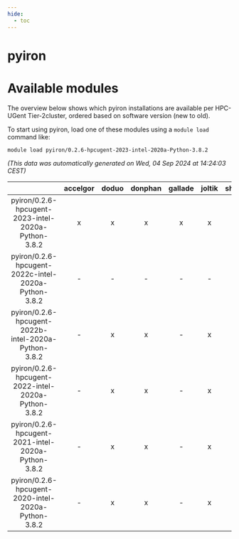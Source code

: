 ```yaml
---
hide:
  - toc
---
```


pyiron
======

# Available modules


The overview below shows which pyiron installations are available per HPC-UGent Tier-2cluster, ordered based on software version (new to old).

To start using pyiron, load one of these modules using a `module load` command like:

```shell
module load pyiron/0.2.6-hpcugent-2023-intel-2020a-Python-3.8.2
```

*(This data was automatically generated on Wed, 04 Sep 2024 at 14:24:03 CEST)*  

| |accelgor|doduo|donphan|gallade|joltik|shinx|skitty|
| :---: | :---: | :---: | :---: | :---: | :---: | :---: | :---: |
|pyiron/0.2.6-hpcugent-2023-intel-2020a-Python-3.8.2|x|x|x|x|x|-|x|
|pyiron/0.2.6-hpcugent-2022c-intel-2020a-Python-3.8.2|-|-|-|-|-|-|x|
|pyiron/0.2.6-hpcugent-2022b-intel-2020a-Python-3.8.2|-|x|x|-|x|-|-|
|pyiron/0.2.6-hpcugent-2022-intel-2020a-Python-3.8.2|-|x|x|-|x|-|-|
|pyiron/0.2.6-hpcugent-2021-intel-2020a-Python-3.8.2|-|x|x|-|x|-|-|
|pyiron/0.2.6-hpcugent-2020-intel-2020a-Python-3.8.2|-|x|x|-|x|-|-|
